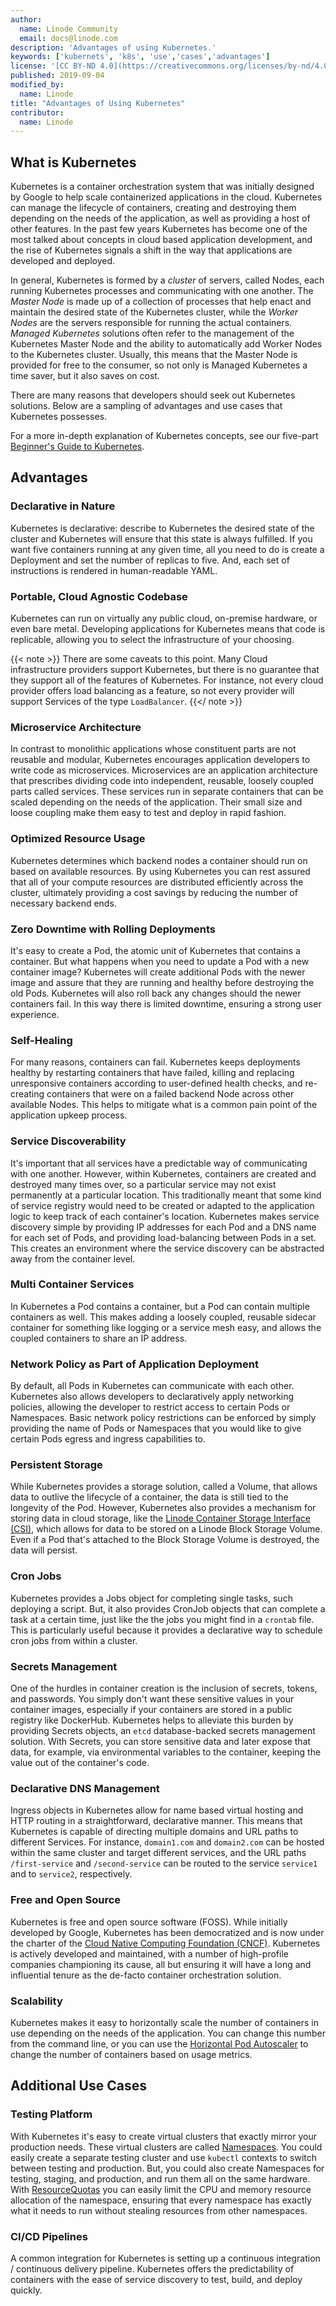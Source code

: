 ```yaml
---
author:
  name: Linode Community
  email: docs@linode.com
description: 'Advantages of using Kubernetes.'
keywords: ['kubernets', 'k8s', 'use','cases','advantages']
license: '[CC BY-ND 4.0](https://creativecommons.org/licenses/by-nd/4.0)'
published: 2019-09-04
modified_by:
  name: Linode
title: "Advantages of Using Kubernetes"
contributor:
  name: Linode
---
```


## What is Kubernetes

Kubernetes is a container orchestration system that was initially designed by Google to help scale containerized applications in the cloud. Kubernetes can manage the lifecycle of containers, creating and destroying them depending on the needs of the application, as well as providing a host of other features. In the past few years Kubernetes has become one of the most talked about concepts in cloud based application development, and the rise of Kubernetes signals a shift in the way that applications are developed and deployed.

In general, Kubernetes is formed by a *cluster* of servers, called Nodes, each running Kubernetes processes and communicating with one another. The *Master Node* is made up of a collection of processes that help enact and maintain the desired state of the Kubernetes cluster, while the *Worker Nodes* are the servers responsible for running the actual containers. *Managed Kubernetes* solutions often refer to the management of the Kubernetes Master Node and the ability to automatically add Worker Nodes to the Kubernetes cluster. Usually, this means that the Master Node is provided for free to the consumer, so not only is Managed Kubernetes a time saver, but it also saves on cost.

There are many reasons that developers should seek out Kubernetes solutions. Below are a sampling of advantages and use cases that Kubernetes possesses.

For a more in-depth explanation of Kubernetes concepts, see our five-part [Beginner's Guide to Kubernetes](/docs/applications/containers/kubernetes/beginners-guide-to-kubernetes/).

## Advantages

### Declarative in Nature

Kubernetes is declarative: describe to Kubernetes the desired state of the cluster and Kubernetes will ensure that this state is always fulfilled. If you want five containers running at any given time, all you need to do is create a Deployment and set the number of replicas to five. And, each set of instructions is rendered in human-readable YAML.

### Portable, Cloud Agnostic Codebase

Kubernetes can run on virtually any public cloud, on-premise hardware, or even bare metal. Developing applications for Kubernetes means that code is replicable, allowing you to select the infrastructure of your choosing.

{{< note >}}
There are some caveats to this point. Many Cloud infrastructure providers support Kubernetes, but there is no guarantee that they support all of the features of Kubernetes. For instance, not every cloud provider offers load balancing as a feature, so not every provider will support Services of the type `LoadBalancer`.
{{</ note >}}

### Microservice Architecture

In contrast to monolithic applications whose constituent parts are not reusable and modular, Kubernetes encourages application developers to write code as microservices. Microservices are an application architecture that prescribes dividing code into independent, reusable, loosely coupled parts called services. These services run in separate containers that can be scaled depending on the needs of the application. Their small size and loose coupling make them easy to test and deploy in rapid fashion.

### Optimized Resource Usage

Kubernetes determines which backend nodes a container should run on based on available resources. By using Kubernetes you can rest assured that all of your compute resources are distributed efficiently across the cluster, ultimately providing a cost savings by reducing the number of necessary backend ends.

### Zero Downtime with Rolling Deployments

It's easy to create a Pod, the atomic unit of Kubernetes that contains a container. But what happens when you need to update a Pod with a new container image? Kubernetes will create additional Pods with the newer image and assure that they are running and healthy before destroying the old Pods. Kubernetes will also roll back any changes should the newer containers fail. In this way there is limited downtime, ensuring a strong user experience.

### Self-Healing

For many reasons, containers can fail. Kubernetes keeps deployments healthy by restarting containers that have failed, killing and replacing unresponsive containers according to user-defined health checks, and re-creating containers that were on a failed backend Node across other available Nodes. This helps to mitigate what is a common pain point of the application upkeep process.

### Service Discoverability

It's important that all services have a predictable way of communicating with one another. However, within Kubernetes, containers are created and destroyed many times over, so a particular service may not exist permanently at a particular location. This traditionally meant that some kind of service registry would need to be created or adapted to the application logic to keep track of each container's location. Kubernetes makes service discovery simple by providing IP addresses for each Pod and a DNS name for each set of Pods, and providing load-balancing between Pods in a set. This creates an environment where the service discovery can be abstracted away from the container level.

### Multi Container Services

In Kubernetes a Pod contains a container, but a Pod can contain multiple containers as well. This makes adding a loosely coupled, reusable sidecar container for something like logging or a service mesh easy, and allows the coupled containers to share an IP address.

### Network Policy as Part of Application Deployment

By default, all Pods in Kubernetes can communicate with each other. Kubernetes also allows developers to declaratively apply networking policies, allowing the developer to restrict access to certain Pods or Namespaces. Basic network policy restrictions can be enforced by simply providing the name of Pods or Namespaces that you would like to give certain Pods egress and ingress capabilities to.

### Persistent Storage

While Kubernetes provides a storage solution, called a Volume, that allows data to outlive the lifecycle of a container, the data is still tied to the longevity of the Pod. However, Kubernetes also provides a mechanism for storing data in cloud storage, like the [Linode Container Storage Interface (CSI)](/docs/applications/containers/deploy-volumes-with-the-linode-block-storage-csi-driver/), which allows for data to be stored on a Linode Block Storage Volume. Even if a Pod that's attached to the Block Storage Volume is destroyed, the data will persist.

### Cron Jobs

Kubernetes provides a Jobs object for completing single tasks, such deploying a script. But, it also provides CronJob objects that can complete a task at a certain time, just like the the jobs you might find in a `crontab` file. This is particularly useful because it provides a declarative way to schedule cron jobs from within a cluster.

### Secrets Management

One of the hurdles in container creation is the inclusion of secrets, tokens, and passwords. You simply don't want these sensitive values in your container images, especially if your containers are stored in a public registry like DockerHub. Kubernetes helps to alleviate this burden by providing Secrets objects, an `etcd` database-backed secrets management solution. With Secrets, you can store sensitive data and later expose that data, for example, via environmental variables to the container, keeping the value out of the container's code.

### Declarative DNS Management

Ingress objects in Kubernetes allow for name based virtual hosting and HTTP routing in a straightforward, declarative manner. This means that Kubernetes is capable of directing multiple domains and URL paths to different Services. For instance, `domain1.com` and `domain2.com` can be hosted within the same cluster and target different services, and the URL paths `/first-service` and `/second-service` can be routed to the service `service1` and to `service2`, respectively.

### Free and Open Source

Kubernetes is free and open source software (FOSS). While initially developed by Google, Kubernetes has been democratized and is now under the charter of the [Cloud Native Computing Foundation (CNCF)](https://www.cncf.io/). Kubernetes is actively developed and maintained, with a number of high-profile companies championing its cause, all but ensuring it will have a long and influential tenure as the de-facto container orchestration solution.

### Scalability

Kubernetes makes it easy to horizontally scale the number of containers in use depending on the needs of the application. You can change this number from the command line, or you can use the [Horizontal Pod Autoscaler](https://kubernetes.io/docs/tasks/run-application/horizontal-pod-autoscale/) to change the number of containers based on usage metrics.

## Additional Use Cases

### Testing Platform

With Kubernetes it's easy to create virtual clusters that exactly mirror your production needs. These virtual clusters are called [Namespaces](/docs/applications/containers/kubernetes/beginners-guide-to-kubernetes-part-3-objects/#namespaces). You could easily create a separate testing cluster and use `kubectl` contexts to switch between testing and production. But, you could also create Namespaces for testing, staging, and production, and run them all on the same hardware. With [ResourceQuotas](https://kubernetes.io/docs/concepts/policy/resource-quotas/) you can easily limit the CPU and memory resource allocation of the namespace, ensuring that every namespace has exactly what it needs to run without stealing resources from other namespaces.

### CI/CD Pipelines

A common integration for Kubernetes is setting up a continuous integration / continuous delivery pipeline. Kubernetes offers the predictability of containers with the ease of service discovery to test, build, and deploy quickly.
